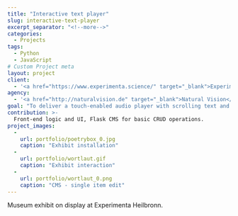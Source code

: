```yaml
---
title: "Interactive text player"
slug: interactive-text-player
excerpt_separator: "<!--more-->"
categories:
  - Projects
tags:
  - Python
  - JavaScript
# Custom Project meta
layout: project
client:
  - '<a href="https://www.experimenta.science/" target="_blank">Experimenta Heilbronn</a>'
agency:
  - '<a href="http://naturalvision.de" target="_blank">Natural Vision</a>'
goal: "To deliver a touch-enabled audio player with scrolling text and intuitive controls."
contribution: >-
  Front-end logic and UI, Flask CMS for basic CRUD operations.
project_images:
  - 
    url: portfolio/poetrybox_0.jpg
    caption: "Exhibit installation"
  - 
    url: portfolio/wortlaut.gif
    caption: "Exhibit interaction"
  - 
    url: portfolio/wortlaut_0.png
    caption: "CMS - single item edit"
---
```

Museum exhibit on display at Experimenta Heilbronn.

